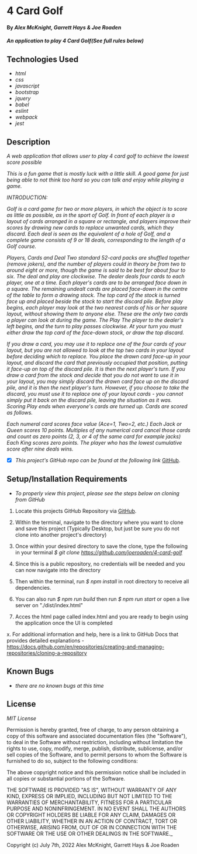 # 4 Card Golf

#### By _**Alex McKnight, Garrett Hays & Joe Roaden**_

#### _An application to play 4 Card Golf(See full rules below)_

## Technologies Used

- _html_
- _css_
- _javascript_
- _bootstrap_
- _jquery_
- _babel_
- _eslint_
- _webpack_
- _jest_

## Description

_A web application that allows user to play 4 card golf to achieve the lowest score possible_

_This is a fun game that is mostly luck with a little skill.  A good game for just being able to not think too hard so you can talk and enjoy while playing a game._

_INTRODUCTION:_

_Golf is a card game for two or more players, in which the object is to score as little as possible, as in the sport of Golf. In front of each player is a layout of cards arranged in a square or rectangle, and players improve their scores by drawing new cards to replace unwanted cards, which they discard. Each deal is seen as the equivalent of a hole of Golf, and a complete game consists of 9 or 18 deals, corresponding to the length of a Golf course._

_Players, Cards and Deal
Two standard 52-card packs are shuffled together (remove jokers), and the number of players could in theory be from two to around eight or more, though the game is said to be best for about four to six. The deal and play are clockwise.
The dealer deals four cards to each player, one at a time. Each player's cards are to be arranged face down in a square. The remaining undealt cards are placed face-down in the centre of the table to form a drawing stock. The top card of the stock is turned face up and placed beside the stock to start the discard pile. Before play begins, each player may look at the two nearest cards of his or her square layout, without showing them to anyone else.  These are the only two cards a player can look at during the game.
The Play
The player to the dealer's left begins, and the turn to play passes clockwise. At your turn you must either draw the top card of the face-down stock, or draw the top discard._

_If you draw a card, you may use it to replace one of the four cards of your layout, but you are not allowed to look at the top two cards in your layout before deciding which to replace. You place the drawn card face-up in your layout, and discard the card that previously occupied that position, putting it face-up on top of the discard pile. It is then the next player's turn.
If you draw a card from the stock and decide that you do not want to use it in your layout, you may simply discard the drawn card face up on the discard pile, and it is then the next player's turn. However, if you choose to take the discard, you must use it to replace one of your layout cards - you cannot simply put it back on the discard pile, leaving the situation as it was.
Scoring
Play ends when everyone's cards are turned up.  Cards are scored as follows._

_Each numeral card scores face value (Ace=1, Two=2, etc.)
Each Jack or Queen scores 10 points.
Multiples of any numerical card cancel those cards and count as zero points (2, 3, or 4 of the same card for example jacks)
Each King scores zero points.
The player who has the lowest cumulative score after nine deals wins._

- [x] _This project's GitHub repo can be found at the following link_ [GitHub](https://github.com/joeroaden/4-card-golf).

## Setup/Installation Requirements

- _To properly view this project, please see the steps below on cloning from GitHub_

1. Locate this projects GitHub Repository via [GitHub](https://github.com/joeroaden/4-card-golf).

2. Within the terminal, navigate to the directory where you want to clone and save this project (Typically Desktop, but just be sure you do not clone into another project's directory)

3. Once within your desired directory to save the clone, type the following in your terminal
   _$ git clone https://github.com/joeroaden/4-card-golf_

4. Since this is a public repository, no credentials will be needed and you can now navigate into the directory

5. Then within the terminal, run _$ npm install_ in root directory to receive all dependencies.

6. You can also run _$ npm run build_ then run _$ npm run start_ or open a live server on "./dist/index.html"

7. Acces the html page called index.html and you are ready to begin using the application once the UI is completed



x. For additional information and help, here is a link to GitHub Docs that provides detailed explanations - https://docs.github.com/en/repositories/creating-and-managing-repositories/cloning-a-repository

## Known Bugs

- _there are no known bugs at this time_

## License

_MIT License_

Permission is hereby granted, free of charge, to any person obtaining a copy
of this software and associated documentation files (the "Software"), to deal
in the Software without restriction, including without limitation the rights
to use, copy, modify, merge, publish, distribute, sublicense, and/or sell
copies of the Software, and to permit persons to whom the Software is
furnished to do so, subject to the following conditions:

The above copyright notice and this permission notice shall be included in all
copies or substantial portions of the Software.

THE SOFTWARE IS PROVIDED "AS IS", WITHOUT WARRANTY OF ANY KIND, EXPRESS OR
IMPLIED, INCLUDING BUT NOT LIMITED TO THE WARRANTIES OF MERCHANTABILITY,
FITNESS FOR A PARTICULAR PURPOSE AND NONINFRINGEMENT. IN NO EVENT SHALL THE
AUTHORS OR COPYRIGHT HOLDERS BE LIABLE FOR ANY CLAIM, DAMAGES OR OTHER
LIABILITY, WHETHER IN AN ACTION OF CONTRACT, TORT OR OTHERWISE, ARISING FROM,
OUT OF OR IN CONNECTION WITH THE SOFTWARE OR THE USE OR OTHER DEALINGS IN THE
SOFTWARE.\_

Copyright (c) July 7th, 2022 Alex McKnight, Garrett Hays & Joe Roaden